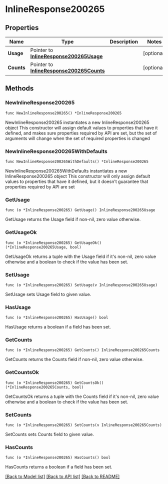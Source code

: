 # InlineResponse200265

## Properties

Name | Type | Description | Notes
------------ | ------------- | ------------- | -------------
**Usage** | Pointer to [**InlineResponse200265Usage**](InlineResponse200265Usage.md) |  | [optional] 
**Counts** | Pointer to [**InlineResponse200265Counts**](InlineResponse200265Counts.md) |  | [optional] 

## Methods

### NewInlineResponse200265

`func NewInlineResponse200265() *InlineResponse200265`

NewInlineResponse200265 instantiates a new InlineResponse200265 object
This constructor will assign default values to properties that have it defined,
and makes sure properties required by API are set, but the set of arguments
will change when the set of required properties is changed

### NewInlineResponse200265WithDefaults

`func NewInlineResponse200265WithDefaults() *InlineResponse200265`

NewInlineResponse200265WithDefaults instantiates a new InlineResponse200265 object
This constructor will only assign default values to properties that have it defined,
but it doesn't guarantee that properties required by API are set

### GetUsage

`func (o *InlineResponse200265) GetUsage() InlineResponse200265Usage`

GetUsage returns the Usage field if non-nil, zero value otherwise.

### GetUsageOk

`func (o *InlineResponse200265) GetUsageOk() (*InlineResponse200265Usage, bool)`

GetUsageOk returns a tuple with the Usage field if it's non-nil, zero value otherwise
and a boolean to check if the value has been set.

### SetUsage

`func (o *InlineResponse200265) SetUsage(v InlineResponse200265Usage)`

SetUsage sets Usage field to given value.

### HasUsage

`func (o *InlineResponse200265) HasUsage() bool`

HasUsage returns a boolean if a field has been set.

### GetCounts

`func (o *InlineResponse200265) GetCounts() InlineResponse200265Counts`

GetCounts returns the Counts field if non-nil, zero value otherwise.

### GetCountsOk

`func (o *InlineResponse200265) GetCountsOk() (*InlineResponse200265Counts, bool)`

GetCountsOk returns a tuple with the Counts field if it's non-nil, zero value otherwise
and a boolean to check if the value has been set.

### SetCounts

`func (o *InlineResponse200265) SetCounts(v InlineResponse200265Counts)`

SetCounts sets Counts field to given value.

### HasCounts

`func (o *InlineResponse200265) HasCounts() bool`

HasCounts returns a boolean if a field has been set.


[[Back to Model list]](../README.md#documentation-for-models) [[Back to API list]](../README.md#documentation-for-api-endpoints) [[Back to README]](../README.md)



